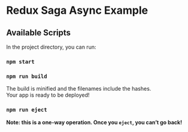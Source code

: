 # Redux Saga Async Example

## Available Scripts

In the project directory, you can run:

### `npm start`
### `npm run build`
The build is minified and the filenames include the hashes.<br>
Your app is ready to be deployed!

### `npm run eject`

**Note: this is a one-way operation. Once you `eject`, you can’t go back!**
